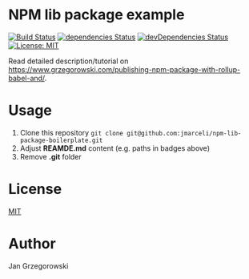 NPM lib package example
===

[![Build Status](https://travis-ci.org/jmarceli/npm-lib-package-boilerplate.svg?branch=master)](https://travis-ci.org/jmarceli/npm-lib-package-boilerplate) [![dependencies Status](https://david-dm.org/jmarceli/npm-lib-package-boilerplate/status.svg)](https://david-dm.org/jmarceli/npm-lib-package-boilerplate) [![devDependencies Status](https://david-dm.org/jmarceli/npm-lib-package-boilerplate/dev-status.svg)](https://david-dm.org/jmarceli/npm-lib-package-boilerplate?type=dev) [![License: MIT](https://img.shields.io/badge/License-MIT-blue.svg)](https://opensource.org/licenses/MIT)

Read detailed description/tutorial on https://www.grzegorowski.com/publishing-npm-package-with-rollup-babel-and/.

# Usage

1. Clone this repository `git clone git@github.com:jmarceli/npm-lib-package-boilerplate.git`
2. Adjust **REAMDE.md** content (e.g. paths in badges above)
3. Remove **.git** folder

# License

[MIT](./LICENSE)

# Author

Jan Grzegorowski
